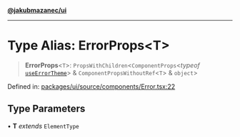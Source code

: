 [**@jakubmazanec/ui**](../README.md)

---

# Type Alias: ErrorProps\<T\>

> **ErrorProps**\<`T`\>: `PropsWithChildren`\<`ComponentProps`\<_typeof_
> [`useErrorTheme`](../functions/useErrorTheme.md)\> & `ComponentPropsWithoutRef`\<`T`\> &
> `object`\>

Defined in:
[packages/ui/source/components/Error.tsx:22](https://github.com/jakubmazanec/tools/blob/adfe44f908094c1d1cdf19837842b33066bbd9d7/packages/ui/source/components/Error.tsx#L22)

## Type Parameters

• **T** _extends_ `ElementType`
